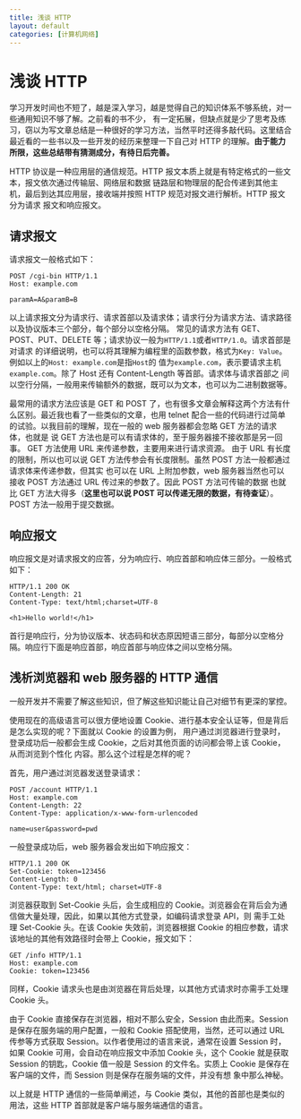 ```yaml
---
title: 浅谈 HTTP
layout: default
categories: [计算机网络]
---
```


# 浅谈 HTTP

学习开发时间也不短了，越是深入学习，越是觉得自己的知识体系不够系统，对一些通用知识不够了解。之前看的书不少，
有一定拓展，但缺点就是少了思考及练习，窃以为写文章总结是一种很好的学习方法，当然平时还得多敲代码。这里结合
最近看的一些书以及一些开发的经历来整理一下自己对 HTTP 的理解。**由于能力所限，这些总结带有猜测成分，有待日后完善。**

HTTP 协议是一种应用层的通信规范。HTTP 报文本质上就是有特定格式的一些文本，报文依次通过传输层、网络层和数据
链路层和物理层的配合传递到其他主机，最后到达其应用层，接收端并按照 HTTP 规范对报文进行解析。HTTP 报文分为请求
报文和响应报文。

## 请求报文

请求报文一般格式如下：

```
POST /cgi-bin HTTP/1.1
Host: example.com

paramA=A&paramB=B
```

以上请求报文分为请求行、请求首部以及请求体；请求行分为请求方法、请求路径以及协议版本三个部分，每个部分以空格分隔。
常见的请求方法有 GET、POST、PUT、DELETE 等；请求协议一般为`HTTP/1.1`或者`HTTP/1.0`。请求首部是对请求
的详细说明，也可以将其理解为编程里的函数参数，格式为`Key: Value`。例如以上的`Host: example.com`是指`Host`的
值为`example.com`，表示要请求主机`example.com`。除了 Host 还有 Content-Length 等首部。请求体与请求首部之
间以空行分隔，一般用来传输额外的数据，既可以为文本，也可以为二进制数据等。

最常用的请求方法应该是 GET 和 POST 了，也有很多文章会解释这两个方法有什么区别。最近我也看了一些类似的文章，也用
 telnet 配合一些的代码进行过简单的试验。以我目前的理解，现在一般的 web 服务器都会忽略 GET 方法的请求体，也就是
说 GET 方法也是可以有请求体的，至于服务器接不接收那是另一回事。 GET 方法使用 URL 来传递参数，主要用来进行请求资源。
由于 URL 有长度的限制，所以也可以说 GET 方法传参会有长度限制。虽然 POST 方法一般都通过请求体来传递参数，但其实
也可以在 URL 上附加参数，web 服务器当然也可以接收 POST 方法通过 URL 传过来的参数了。因此 POST 方法可传输的数据
也就比 GET 方法大得多（**这里也可以说 POST 可以传递无限的数据，有待查证**）。 POST 方法一般用于提交数据。

## 响应报文

响应报文是对请求报文的应答，分为响应行、响应首部和响应体三部分。一般格式如下：

```
HTTP/1.1 200 OK
Content-Length: 21
Content-Type: text/html;charset=UTF-8

<h1>Hello world!</h1>
```

首行是响应行，分为协议版本、状态码和状态原因短语三部分，每部分以空格分隔。响应行下面是响应首部，响应首部与响应体之间以空格分隔。

## 浅析浏览器和 web 服务器的 HTTP 通信

一般开发并不需要了解这些知识，但了解这些知识能让自己对细节有更深的掌控。

使用现在的高级语言可以很方便地设置 Cookie、进行基本安全认证等，但是背后是怎么实现的呢？下面就以 Cookie 的设置为例，
用户通过浏览器进行登录时，登录成功后一般都会生成 Cookie，之后对其他页面的访问都会带上该 Cookie，从而浏览到个性化
内容。那么这个过程是怎样的呢？

首先，用户通过浏览器发送登录请求：

```
POST /account HTTP/1.1
Host: example.com
Content-Length: 22
Content-Type: application/x-www-form-urlencoded

name=user&password=pwd
```

一般登录成功后，web 服务器会发出如下响应报文：

```
HTTP/1.1 200 OK
Set-Cookie: token=123456
Content-Length: 0
Content-Type: text/html; charset=UTF-8
```

浏览器获取到 Set-Cookie 头后，会生成相应的 Cookie。浏览器会在背后会为通信做大量处理，因此，如果以其他方式登录，如编码请求登录 API，则
需手工处理 Set-Cookie 头。在该 Cookie 失效前，浏览器根据 Cookie 的相应参数，请求该地址的其他有效路径时会带上 Cookie，报文如下：

```
GET /info HTTP/1.1
Host: example.com
Cookie: token=123456
```

同样，Cookie 请求头也是由浏览器在背后处理，以其他方式请求时亦需手工处理 Cookie 头。

由于 Cookie 直接保存在浏览器，相对不那么安全，Session 由此而来。Session 是保存在服务端的用户配置，一般和 Cookie 搭配使用，当然，还可以通过
URL 传参等方式获取 Session。以作者使用过的语言来说，通常在设置 Session 时，如果 Cookie 可用，会自动在响应报文中添加 Cookie 头，这个 Cookie 
就是获取 Session 的钥匙，Cookie 值一般是 Session 的文件名。实质上 Cookie 是保存在客户端的文件，而 Session 则是保存在服务端的文件，并没有想
象中那么神秘。

以上就是 HTTP 通信的一些简单阐述，与 Cookie 类似，其他的首部也是类似的用法，这些 HTTP 首部就是客户端与服务端通信的语言。